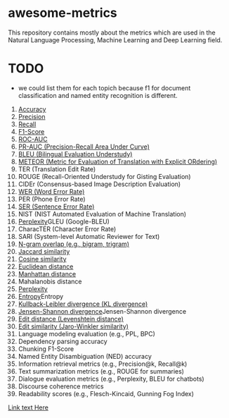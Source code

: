 # awesome-metrics
This repository contains mostly about the metrics which are used in the Natural Language Processing, Machine Learning and Deep Learning field.

# TODO
- we could list them for each topich because f1 for document classification and named entity recognition is different.

1. [Accuracy](./metrics/accuracy.md)
2. [Precision](./metrics/precision.md)
3. [Recall](./metrics/recall.md)
4. [F1-Score](./metrics/f1score.md)
5. [ROC-AUC](./metrics/rocauc.md)
6. [PR-AUC (Precision-Recall Area Under Curve)](./metrics/prauc.md)
7. [BLEU (Bilingual Evaluation Understudy)](./metrics/bleu.md)
8. [METEOR (Metric for Evaluation of Translation with Explicit ORdering)](./metrics/bleu.md)
9. TER (Translation Edit Rate)
10. ROUGE (Recall-Oriented Understudy for Gisting Evaluation)
11. CIDEr (Consensus-based Image Description Evaluation)
12. [WER (Word Error Rate)](./metrics/precision.md)
13. PER (Phone Error Rate)
14. [SER (Sentence Error Rate)](./metrics/precision.md)
15. NIST (NIST Automated Evaluation of Machine Translation)
16. [Perplexity](./metrics/precision.md)GLEU (Google-BLEU)
17. CharacTER (Character Error Rate)
18. SARI (System-level Automatic Reviewer for Text)
19. [N-gram overlap (e.g., bigram, trigram)](./metrics/precision.md)
20. [Jaccard similarity](./metrics/jaccard.md)
21. [Cosine similarity](./metrics/cosine.md)
22. [Euclidean distance](./metrics/euclidian.md)
23. [Manhattan distance](./metrics/manhattan.md)
24. Mahalanobis distance
25. [Perplexity](./metrics/perplexity.md)
26. [Entropy](./metrics/entropy.md)Entropy
27. [Kullback-Leibler divergence (KL divergence)](./metrics/entropy.md)
28. [Jensen-Shannon divergence](./metrics/jensen_shannon.md)Jensen-Shannon divergence
32. [Edit distance (Levenshtein distance)](./metrics/edit_distance.md)
33. [Edit similarity (Jaro-Winkler similarity)](./metrics/edit_similarity.md)
34. Language modeling evaluation (e.g., PPL, BPC)
37. Dependency parsing accuracy
38. Chunking F1-Score
39. Named Entity Disambiguation (NED) accuracy
44. Information retrieval metrics (e.g., Precision@k, Recall@k)
45. Text summarization metrics (e.g., ROUGE for summaries)
46. Dialogue evaluation metrics (e.g., Perplexity, BLEU for chatbots)
47. Discourse coherence metrics
48. Readability scores (e.g., Flesch-Kincaid, Gunning Fog Index)



[Link text Here](https://link-url-here.org)